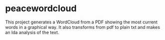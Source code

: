 # peacewordcloud

This project generates a WordCloud from a PDF showing the most current words in a graphical way.
It also transforms from pdf to plain txt and makes an lda analysis of the text.
